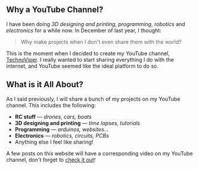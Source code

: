 ## Why a YouTube Channel?

I have been doing _3D designing and printing_, _programming_, _robotics_ and _electronics_ for a while now. In December of last year, I thought:

> Why make projects when I don't even share them with the world?

This is the moment when I decided to create my YouTube channel, [TechnoViper](https://www.youtube.com/channel/UCGj6pfxZ0XYJU29XNwXPPxg/featured).
I really wanted to start sharing everything I do with the internet, and YouTube seemed like the ideal platform to do so.

## What is it All About?

As I said previously, I will share a bunch of my projects on my YouTube channel. This includes the following:

- **RC stuff** &#8212; _drones, cars, boats_
- **3D designing and printing** &#8212; _time lapses, tutorials_
- **Programming** &#8212; _arduinos, websites..._
- **Electronics** &#8212; _robotics, circuits, PCBs_
- Anything else I feel like sharing!

A few posts on this website will have a corresponding video on my YouTube channel, don't forget to [check it out](https://www.youtube.com/channel/UCGj6pfxZ0XYJU29XNwXPPxg/featured)!
